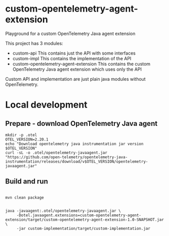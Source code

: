 # custom-opentelemetry-agent-extension
Playground for a custom OpenTelemetry Java agent extension

This project has 3 modules:
- custom-api
  This contains just the API with some interfaces
- custom-impl
  This contains the implementation of the API
- custom-opentelemetry-agent-extension
  This contains the custom OpenTelemetry Java agent extension which uses only the API

Custom API and implementation are just plain java modules without OpenTelemetry.

# Local development

## Prepare - download OpenTelemetry Java agent

```shell
mkdir -p .otel
OTEL_VERSION=2.20.1
echo "Download opentelemetry java instrumentation jar version $OTEL_VERSION"
curl -sL -o .otel/opentelemetry-javaagent.jar "https://github.com/open-telemetry/opentelemetry-java-instrumentation/releases/download/v$OTEL_VERSION/opentelemetry-javaagent.jar"
```

## Build and run

```shell

mvn clean package


java -javaagent:.otel/opentelemetry-javaagent.jar \
     -Dotel.javaagent.extensions=custom-opentelemetry-agent-extension/target/custom-opentelemetry-agent-extension-1.0-SNAPSHOT.jar \
     -jar custom-implementation/target/custom-implementation.jar
      
```